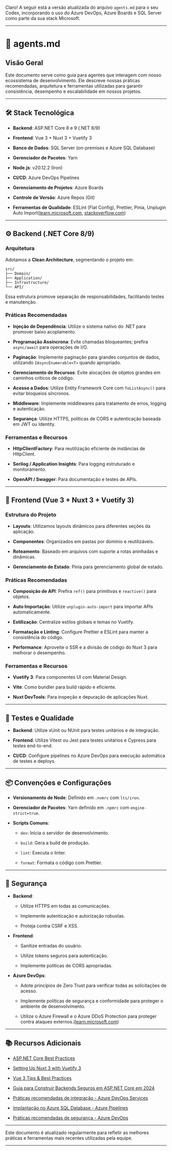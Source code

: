 Claro! A seguir está a versão atualizada do arquivo `agents.md` para o seu Codex, incorporando o uso do Azure DevOps, Azure Boards e SQL Server como parte da sua stack Microsoft.

* * *

🧠 agents.md
============

Visão Geral
-----------

Este documento serve como guia para agentes que interagem com nosso ecossistema de desenvolvimento. Ele descreve nossas práticas recomendadas, arquitetura e ferramentas utilizadas para garantir consistência, desempenho e escalabilidade em nossos projetos.

* * *

🛠️ Stack Tecnológica
---------------------

*   **Backend**: ASP.NET Core 8 e 9 (.NET 8/9)
    
*   **Frontend**: Vue 3 + Nuxt 3 + Vuetify 3
    
*   **Banco de Dados**: SQL Server (on-premises e Azure SQL Database)
    
*   **Gerenciador de Pacotes**: Yarn
    
*   **Node.js**: v20.12.2 (Iron)
    
*   **CI/CD**: Azure DevOps Pipelines
    
*   **Gerenciamento de Projetos**: Azure Boards
    
*   **Controle de Versão**: Azure Repos (Git)
    
*   **Ferramentas de Qualidade**: ESLint (Flat Config), Prettier, Pinia, Unplugin Auto Import([learn.microsoft.com](https://learn.microsoft.com/en-us/azure/devops/pipelines/targets/azure-sqldb?view=azure-devops&utm_source=chatgpt.com "Deploy to Azure SQL Database - Azure Pipelines | Microsoft Learn"), [stackoverflow.com](https://stackoverflow.com/questions/62865225/what-are-the-standards-of-azure-sql-development-with-azure-devops?utm_source=chatgpt.com "What are the standards of Azure Sql development with Azure DevOps?"))
    

* * *

⚙️ Backend (.NET Core 8/9)
--------------------------

### Arquitetura

Adotamos a **Clean Architecture**, segmentando o projeto em:

    
    src/
    ├── Domain/
    ├── Application/
    ├── Infrastructure/
    └── API/
    

Essa estrutura promove separação de responsabilidades, facilitando testes e manutenção.

### Práticas Recomendadas

*   **Injeção de Dependência**: Utilize o sistema nativo do .NET para promover baixo acoplamento.
    
*   **Programação Assíncrona**: Evite chamadas bloqueantes; prefira `async/await` para operações de I/O.
    
*   **Paginação**: Implemente paginação para grandes conjuntos de dados, utilizando `IAsyncEnumerable<T>` quando apropriado.
    
*   **Gerenciamento de Recursos**: Evite alocações de objetos grandes em caminhos críticos de código.
    
*   **Acesso a Dados**: Utilize Entity Framework Core com `ToListAsync()` para evitar bloqueios síncronos.
    
*   **Middleware**: Implemente middlewares para tratamento de erros, logging e autenticação.
    
*   **Segurança**: Utilize HTTPS, políticas de CORS e autenticação baseada em JWT ou Identity.
    

### Ferramentas e Recursos

*   **HttpClientFactory**: Para reutilização eficiente de instâncias de HttpClient.
    
*   **Serilog / Application Insights**: Para logging estruturado e monitoramento.
    
*   **OpenAPI / Swagger**: Para documentação e testes de APIs.
    

* * *

🎨 Frontend (Vue 3 + Nuxt 3 + Vuetify 3)
----------------------------------------

### Estrutura do Projeto

*   **Layouts**: Utilizamos layouts dinâmicos para diferentes seções da aplicação.
    
*   **Componentes**: Organizados em pastas por domínio e reutilizáveis.
    
*   **Roteamento**: Baseado em arquivos com suporte a rotas aninhadas e dinâmicas.
    
*   **Gerenciamento de Estado**: Pinia para gerenciamento global de estado.
    

### Práticas Recomendadas

*   **Composição de API**: Prefira `ref()` para primitivas e `reactive()` para objetos.
    
*   **Auto Importação**: Utilize `unplugin-auto-import` para importar APIs automaticamente.
    
*   **Estilização**: Centralize estilos globais e temas no Vuetify.
    
*   **Formatação e Linting**: Configure Prettier e ESLint para manter a consistência do código.
    
*   **Performance**: Aproveite o SSR e a divisão de código do Nuxt 3 para melhorar o desempenho.
    

### Ferramentas e Recursos

*   **Vuetify 3**: Para componentes UI com Material Design.
    
*   **Vite**: Como bundler para build rápido e eficiente.
    
*   **Nuxt DevTools**: Para inspeção e depuração de aplicações Nuxt.
    

* * *

🧪 Testes e Qualidade
---------------------

*   **Backend**: Utilize xUnit ou NUnit para testes unitários e de integração.
    
*   **Frontend**: Utilize Vitest ou Jest para testes unitários e Cypress para testes end-to-end.
    
*   **CI/CD**: Configure pipelines no Azure DevOps para execução automática de testes e deploys.
    

* * *

📦 Convenções e Configurações
-----------------------------

*   **Versionamento de Node**: Definido em `.nvmrc` com `lts/iron`.
    
*   **Gerenciador de Pacotes**: Yarn definido em `.npmrc` com `engine-strict=true`.
    
*   **Scripts Comuns**:
    *   `dev`: Inicia o servidor de desenvolvimento.
        
    *   `build`: Gera a build de produção.
        
    *   `lint`: Executa o linter.
        
    *   `format`: Formata o código com Prettier.
        

* * *

🔐 Segurança
------------

*   **Backend**:
    *   Utilize HTTPS em todas as comunicações.
        
    *   Implemente autenticação e autorização robustas.
        
    *   Proteja contra CSRF e XSS.
        
*   **Frontend**:
    *   Sanitize entradas do usuário.
        
    *   Utilize tokens seguros para autenticação.
        
    *   Implemente políticas de CORS apropriadas.
        
*   **Azure DevOps**:
    *   Adote princípios de Zero Trust para verificar todas as solicitações de acesso.
        
    *   Implemente políticas de segurança e conformidade para proteger o ambiente de desenvolvimento.
        
    *   Utilize o Azure Firewall e o Azure DDoS Protection para proteger contra ataques externos.([learn.microsoft.com](https://learn.microsoft.com/en-us/azure/devops/organizations/security/security-best-practices?view=azure-devops&utm_source=chatgpt.com "Security best practices - Azure DevOps | Microsoft Learn"))
        

* * *

📚 Recursos Adicionais
----------------------

*   [ASP.NET Core Best Practices](https://learn.microsoft.com/en-us/aspnet/core/fundamentals/best-practices?view=aspnetcore-9.0)
    
*   [Setting Up Nuxt 3 with Vuetify 3](https://dev.to/sarveshk76/setting-up-nuxt-3-with-vuetify-3-a-comprehensive-guide-gmg)
    
*   [Vue 3 Tips & Best Practices](https://medium.com/js-dojo/vue-3-tips-best-practices-54aec91d95dc)
    
*   [Guia para Construir Backends Seguros em ASP.NET Core em 2024](https://slashdev.io/-guide-to-building-secure-backends-in-asp-net-core-in-2024)
    
*   [Práticas recomendadas de integração - Azure DevOps Services](https://learn.microsoft.com/en-us/azure/devops/integrate/concepts/integration-bestpractices?view=azure-devops)
    
*   [Implantação no Azure SQL Database - Azure Pipelines](https://learn.microsoft.com/en-us/azure/devops/pipelines/targets/azure-sqldb?view=azure-devops)
    
*   [Práticas recomendadas de segurança - Azure DevOps](https://learn.microsoft.com/en-us/azure/devops/organizations/security/security-best-practices?view=azure-devops)
    

* * *

Este documento é atualizado regularmente para refletir as melhores práticas e ferramentas mais recentes utilizadas pela equipe.

* * *